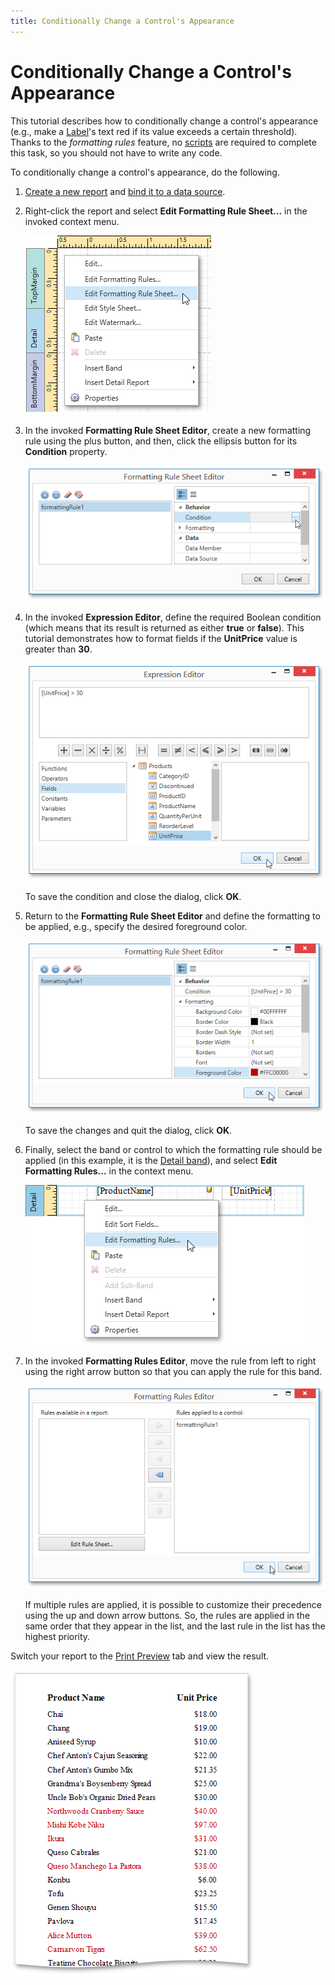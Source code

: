 ```yaml
---
title: Conditionally Change a Control's Appearance
---
```

# Conditionally Change a Control's Appearance
This tutorial describes how to conditionally change a control's appearance (e.g., make a [Label](../../report-elements/report-controls.md)'s text red if its value exceeds a certain threshold). Thanks to the _formatting rules_ feature, no [scripts](../scripting.md) are required to complete this task, so you should not have to write any code.

To conditionally change a control's appearance, do the following.
1. [Create a new report](../basic-operations/create-a-new-report.md) and [bind it to a data source](../providing-data/binding-a-report-to-data.md).
2. Right-click the report and select **Edit Formatting Rule Sheet...** in the invoked context menu.
	
	![EUD_WpfReportDesigner_CondFormatting_1](../../../../../images/img123651.png)
3. In the invoked **Formatting Rule Sheet Editor**, create a new formatting rule using the plus button, and then, click the ellipsis button for its **Condition** property.
	
	![EUD_WpfReportDesigner_CondFormatting_2](../../../../../images/img123652.png)
4. In the invoked **Expression Editor**, define the required Boolean condition (which means that its result is returned as either **true** or **false**). This tutorial demonstrates how to format fields if the **UnitPrice** value is greater than **30**.
	
	![EUD_WpfReportDesigner_CondFormatting_3](../../../../../images/img123653.png)
	
	To save the condition and close the dialog, click **OK**.
5. Return to the **Formatting Rule Sheet Editor** and define the formatting to be applied, e.g., specify the desired foreground color.
	
	![EUD_WpfReportDesigner_CondFormatting_4](../../../../../images/img123654.png)
	
	To save the changes and quit the dialog, click **OK**.
6. Finally, select the band or control to which the formatting rule should be applied (in this example, it is the [Detail band](../../report-elements/report-bands.md)), and select **Edit Formatting Rules...** in the context menu.
	
	![EUD_WpfReportDesigner_CondFormatting_5](../../../../../images/img123655.png)
7. In the invoked **Formatting Rules Editor**, move the rule from left to right using the right arrow button so that you can apply the rule for this band.
	
	![EUD_WpfReportDesigner_CondFormatting_6](../../../../../images/img123656.png)
	
	If multiple rules are applied, it is possible to customize their precedence using the up and down arrow buttons. So, the rules are applied in the same order that they appear in the list, and the last rule in the list has the highest priority.

Switch your report to the [Print Preview](../../document-preview.md) tab and view the result.

![EUD_WpfReportDesigner_CondFormatting_Result](../../../../../images/img123657.png)